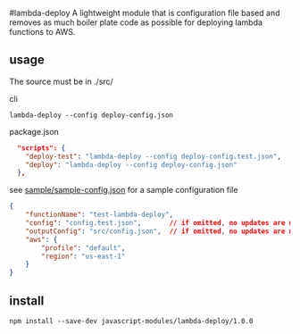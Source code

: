 #lambda-deploy
A lightweight module that is configuration file based and removes as much boiler plate code as possible for deploying lambda functions to AWS.

usage
-----
The source must be in ./src/

cli
```
lambda-deploy --config deploy-config.json
```

package.json
```json
  "scripts": {
    "deploy-test": "lambda-deploy --config deploy-config.test.json",
    "deploy": "lambda-deploy --config deploy-config.json"
  },
```
see [sample/sample-config.json](sample/sample-config.json) for a sample configuration file

```json
{
    "functionName": "test-lambda-deploy",
    "config": "config.test.json",       // if omitted, no updates are made to the config file
    "outputConfig": "src/config.json",  // if omitted, no updates are made to the config file
    "aws": {
        "profile": "default",
        "region": "us-east-1"
    }
}
```

install
-------
```
npm install --save-dev javascript-modules/lambda-deploy/1.0.0
```
